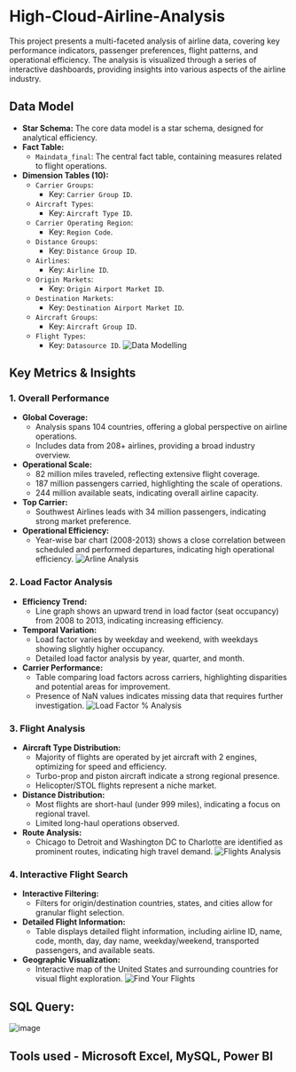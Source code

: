 # High-Cloud-Airline-Analysis
This project presents a multi-faceted analysis of airline data, covering key performance indicators, passenger preferences, flight patterns, and operational efficiency. The analysis is visualized through a series of interactive dashboards, providing insights into various aspects of the airline industry.



## Data Model

* **Star Schema:** The core data model is a star schema, designed for analytical efficiency.
* **Fact Table:**
    * `Maindata_final`: The central fact table, containing measures related to flight operations.
* **Dimension Tables (10):**
    * `Carrier Groups`:
        * Key: `Carrier Group ID`.
    * `Aircraft Types`:
        * Key: `Aircraft Type ID`.
    * `Carrier Operating Region`:
        * Key: `Region Code`.
    * `Distance Groups`:
        * Key: `Distance Group ID`.
    * `Airlines`:
        * Key: `Airline ID`.
    * `Origin Markets`:
        * Key: `Origin Airport Market ID`.
    * `Destination Markets`:
        * Key: `Destination Airport Market ID`.
    * `Aircraft Groups`:
        * Key: `Aircraft Group ID`.
    * `Flight Types`:
        * Key: `Datasource ID`.
![Data Modelling](https://github.com/user-attachments/assets/b392fbcd-3a16-4b95-8ea1-758277f6c502)


## Key Metrics & Insights

### 1. Overall Performance 

* **Global Coverage:**
    * Analysis spans 104 countries, offering a global perspective on airline operations.
    * Includes data from 208+ airlines, providing a broad industry overview.
* **Operational Scale:**
    * 82 million miles traveled, reflecting extensive flight coverage.
    * 187 million passengers carried, highlighting the scale of operations.
    * 244 million available seats, indicating overall airline capacity.
* **Top Carrier:**
    *  Southwest Airlines leads with 34 million passengers, indicating strong market preference.
* **Operational Efficiency:**
    *  Year-wise bar chart (2008-2013) shows a close correlation between scheduled and performed departures, indicating high operational efficiency.
![Arline Analysis](https://github.com/user-attachments/assets/5e7e8693-2aac-4402-b2da-3243921c87bb)



### 2. Load Factor Analysis 

* **Efficiency Trend:**
    *  Line graph shows an upward trend in load factor (seat occupancy) from 2008 to 2013, indicating increasing efficiency.
* **Temporal Variation:**
    *  Load factor varies by weekday and weekend, with weekdays showing slightly higher occupancy.
    *  Detailed load factor analysis by year, quarter, and month.
* **Carrier Performance:**
    *  Table comparing load factors across carriers, highlighting disparities and potential areas for improvement.
    *  Presence of NaN values indicates missing data that requires further investigation.
![Load Factor % Analysis](https://github.com/user-attachments/assets/19189aaf-96dd-4b43-9e71-d407a3df3354)



### 3. Flight Analysis 

* **Aircraft Type Distribution:**
    *  Majority of flights are operated by jet aircraft with 2 engines, optimizing for speed and efficiency.
    *  Turbo-prop and piston aircraft indicate a strong regional presence.
    *  Helicopter/STOL flights represent a niche market.
* **Distance Distribution:**
    *  Most flights are short-haul (under 999 miles), indicating a focus on regional travel.
    *  Limited long-haul operations observed.
* **Route Analysis:**
    *  Chicago to Detroit and Washington DC to Charlotte are identified as prominent routes, indicating high travel demand.
![Flights Analysis](https://github.com/user-attachments/assets/d82bd95a-5a73-4c9b-b4da-ec757542ad24)



### 4. Interactive Flight Search 

* **Interactive Filtering:**
    *  Filters for origin/destination countries, states, and cities allow for granular flight selection.
* **Detailed Flight Information:**
    *  Table displays detailed flight information, including airline ID, name, code, month, day, day name, weekday/weekend, transported passengers, and available seats.
* **Geographic Visualization:**
    *  Interactive map of the United States and surrounding countries for visual flight exploration.
![Find Your Flights](https://github.com/user-attachments/assets/0978d449-0e8f-49fe-9be9-860d30eef46d)

## SQL Query:
![image](https://github.com/user-attachments/assets/3fdac886-e2b1-4980-8362-80a146b389de)

## Tools used - Microsoft Excel, MySQL, Power BI
